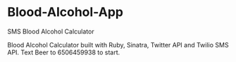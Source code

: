 Blood-Alcohol-App
=================

SMS Blood Alcohol Calculator 

Blood Alcohol Calculator built with Ruby, Sinatra, Twitter API and Twilio SMS API.
Text Beer to 6506459938 to start.
